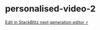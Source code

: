 # personalised-video-2

[Edit in StackBlitz next generation editor ⚡️](https://stackblitz.com/~/github.com/Jfrancis347/personalised-video-2)